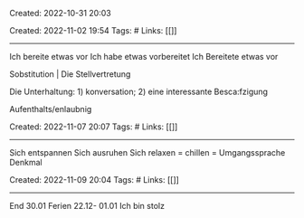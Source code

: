 Created: 2022-10-31 20:03



Created: 2022-11-02 19:54
Tags: #
Links: [[]]
___
Ich bereite etwas vor
Ich habe etwas vorbereitet
Ich Bereitete etwas vor

Sobstitution | Die Stellvertretung

Die Unterhaltung: 1) konversation; 2) eine interessante Besca:fzigung

Aufenthalts/enlaubnig

Created: 2022-11-07 20:07
Tags: #
Links: [[]]
___

Sich entspannen
Sich ausruhen
Sich relaxen = chillen = Umgangssprache
Denkmal

Created: 2022-11-09 20:04
Tags: #
Links: [[]]
___

End 30.01
Ferien 22.12- 01.01
Ich bin stolz
